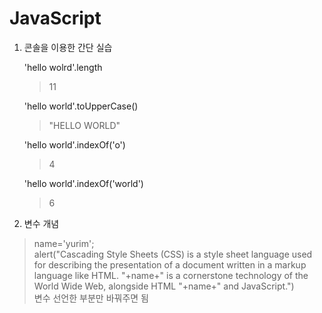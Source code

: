 # JavaScript

1. 콘솔을 이용한 간단 실습  

   'hello wolrd'.length  
   > 11
   
   'hello world'.toUpperCase()  
   > "HELLO WORLD"  
   
   'hello world'.indexOf('o')  
   > 4  
   
   'hello world'.indexOf('world')  
   > 6    
  

2. 변수 개념      
>name='yurim';         
alert("Cascading Style Sheets (CSS) is a style sheet language used for describing the presentation of a document written in a markup language like HTML. "+name+" is a cornerstone technology of the World Wide Web, alongside HTML "+name+" and JavaScript.")    
변수 선언한 부분만 바꿔주면 됨  
